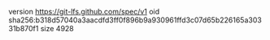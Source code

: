 version https://git-lfs.github.com/spec/v1
oid sha256:b318d57040a3aacdfd3ff0f896b9a930961ffd3c07d65b226165a30331b870f1
size 4928

